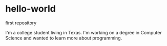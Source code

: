 # hello-world
first repository

I'm a college student living in Texas. I'm working on a degree in Computer Science and wanted to learn more about programming.
